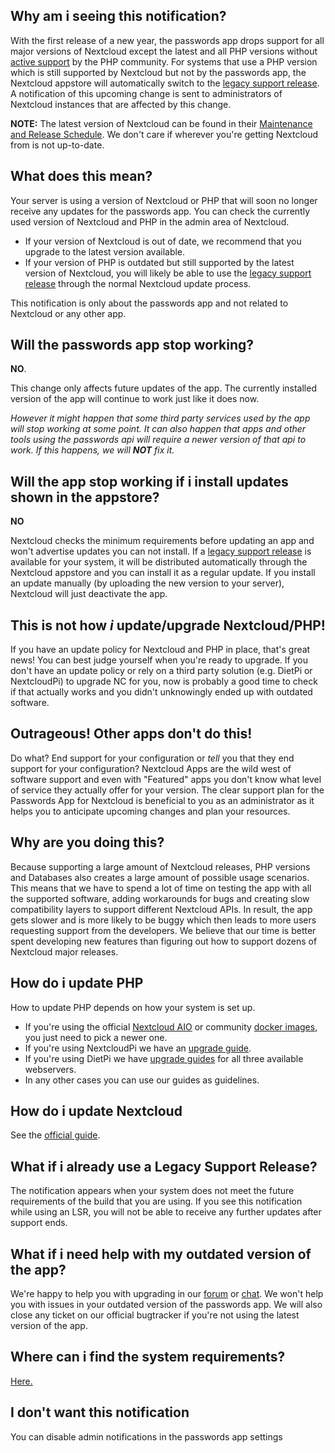 ## Why am i seeing this notification?
With the first release of a new year, the passwords app drops support for all major versions of Nextcloud except the latest and all PHP versions without [active support](https://php.net/supported-versions.php) by the PHP community.
For systems that use a PHP version which is still supported by Nextcloud but not by the passwords app, the Nextcloud appstore will automatically switch to the [legacy support release](../System-Requirements#lsrlegacy-support-releases).
A notification of this upcoming change is sent to administrators of Nextcloud instances that are affected by this change.

**NOTE:** The latest version of Nextcloud can be found in their [Maintenance and Release Schedule](https://github.com/nextcloud/server/wiki/Maintenance-and-Release-Schedule).
We don't care if wherever you're getting Nextcloud from is not up-to-date.


## What does this mean?
Your server is using a version of Nextcloud or PHP that will soon no longer receive any updates for the passwords app.
You can check the currently used version of Nextcloud and PHP in the admin area of Nextcloud.
 - If your version of Nextcloud is out of date, we recommend that you upgrade to the latest version available.
 - If your version of PHP is outdated but still supported by the latest version of Nextcloud, you will likely be able to use the [legacy support release](../System-Requirements#lsrlegacy-support-releases) through the normal Nextcloud update process.

This notification is only about the passwords app and not related to Nextcloud or any other app.


## Will the passwords app stop working?
**NO**.

This change only affects future updates of the app.
The currently installed version of the app will continue to work just like it does now.

_However it might happen that some third party services used by the app will stop working at some point._
_It can also happen that apps and other tools using the passwords api will require a newer version of that api to work._
_If this happens, we will **NOT** fix it._


## Will the app stop working if i install updates shown in the appstore?
**NO**

Nextcloud checks the minimum requirements before updating an app and won't advertise updates you can not install.
If a [legacy support release](../System-Requirements#lsrlegacy-support-releases) is available for your system, it will be distributed automatically through the Nextcloud appstore and you can install it as a regular update.
If you install an update manually (by uploading the new version to your server), Nextcloud will just deactivate the app.


## This is not how _i_ update/upgrade Nextcloud/PHP!
If you have an update policy for Nextcloud and PHP in place, that's great news!
You can best judge yourself when you're ready to upgrade.
If you don't have an update policy or rely on a third party solution (e.g. DietPi or NextcloudPi) to upgrade NC for you, now is probably a good time to check if that actually works and you didn't unknowingly ended up with outdated software.


## Outrageous! Other apps don't do this!
Do what? End support for your configuration or _tell_ you that they end support for your configuration?
Nextcloud Apps are the wild west of software support and even with "Featured" apps you don't know what level of service they actually offer for your version.
The clear support plan for the Passwords App for Nextcloud is beneficial to you as an administrator as it helps you to anticipate upcoming changes and plan your resources.


## Why are you doing this?
Because supporting a large amount of Nextcloud releases, PHP versions and Databases also creates a large amount of possible usage scenarios.
This means that we have to spend a lot of time on testing the app with all the supported software, adding workarounds for bugs and creating slow compatibility layers to support different Nextcloud APIs.
In result, the app gets slower and is more likely to be buggy which then leads to more users requesting support from the developers.
We believe that our time is better spent developing new features than figuring out how to support dozens of Nextcloud major releases.


## How do i update PHP
How to update PHP depends on how your system is set up.

- If you're using the official [Nextcloud AIO](https://github.com/nextcloud/all-in-one#nextcloud-all-in-one) or community [docker images](https://hub.docker.com/_/nextcloud), you just need to pick a newer one.
- If you're using NextcloudPi we have an [upgrade guide](../Index#nextcloudpi).
- If you're using DietPi we have [upgrade guides](../Index#dietpi) for all three available webservers.
- In any other cases you can use our guides as guidelines.


## How do i update Nextcloud
See the [official guide](https://docs.nextcloud.com/server/latest/admin_manual/maintenance/upgrade.html).


## What if i already use a Legacy Support Release?
The notification appears when your system does not meet the future requirements of the build that you are using.
If you see this notification while using an LSR, you will not be able to receive any further updates after support ends.


## What if i need help with my outdated version of the app?
We're happy to help you with upgrading in our [forum](https://help.nextcloud.com/tag/passwords-app) or [chat](https://matrix.to/#/#nextcloud-passwords:chat.passwordsapp.org).
We won't help you with issues in your outdated version of the passwords app.
We will also close any ticket on our official bugtracker if you're not using the latest version of the app.


## Where can i find the system requirements?
[Here.](../System-Requirements)

## I don't want this notification
You can disable admin notifications in the passwords app settings
